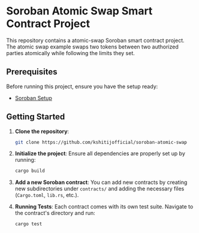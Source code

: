 # Soroban Atomic Swap Smart Contract Project

This repository contains a atomic-swap Soroban smart contract project. The atomic swap example swaps two tokens between two authorized parties atomically while following the limits they set.

## Prerequisites

Before running this project, ensure you have the setup ready:

- [Soroban Setup](https://developers.stellar.org/docs/build/smart-contracts/getting-started/setup)

## Getting Started

1. **Clone the repository**:
   ```bash
   git clone https://github.com/kshitijofficial/soroban-atomic-swap
   ```

2. **Initialize the project**:
   Ensure all dependencies are properly set up by running:
   ```bash
   cargo build
   ```

3. **Add a new Soroban contract**:
   You can add new contracts by creating new subdirectories under `contracts/` and adding the necessary files (`Cargo.toml`, `lib.rs`, etc.).

4. **Running Tests**:
   Each contract comes with its own test suite. Navigate to the contract's directory and run:
   ```bash
   cargo test
   ```
